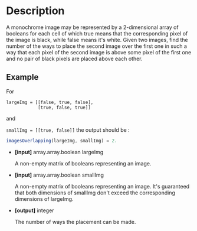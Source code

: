 # Description

A monochrome image may be represented by a 2-dimensional array of booleans for each cell of which true means that the corresponding pixel of the image is black, while false means it's white. Given two images, find the number of the ways to place the second image over the first one in such a way that each pixel of the second image is above some pixel of the first one and no pair of black pixels are placed above each other.

## Example

For

```
largeImg = [[false, true, false],
            [true, false, true]]
```

and

`smallImg = [[true, false]]` the output should be :

```javascript
imagesOverlapping(largeImg, smallImg) = 2.
```

- **[input]** array.array.boolean largeImg

  A non-empty matrix of booleans representing an image.

- **[input]** array.array.boolean smallImg

  A non-empty matrix of booleans representing an image. It's guaranteed that both dimensions of smallImg don't exceed the corresponding dimensions of largeImg.

- **[output]** integer

  The number of ways the placement can be made.
